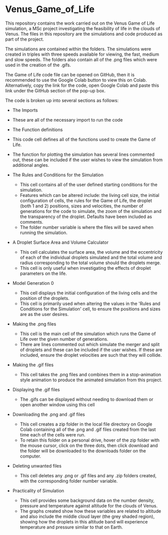 # Venus_Game_of_Life
This repository contains the work carried out on the Venus Game of Life simulation, a MSc project investigating the feasibility of life in the clouds of Venus. The files in this repository are the simulations and code produced as part of the project.

The simulations are contained within the folders. The simulations were created in triples with three speeds available for viewing, the fast, medium and slow speeds. The folders also contain all of the .png files which were used in the creation of the .gifs.

The Game of Life code file can be opened on GitHub, then it is recommended to use the Google Colab button to view this on Colab. Alternatively, copy the link for the code, open Google Colab and paste this link under the GitHub section of the pop-up box.

The code is broken up into several sections as follows:
- The Imports
 - These are all of the necessary import to run the code

- The Function definitions
 - This code cell defines all of the functions used to create the Game of Life.
 - The function for plotting the simulation has several lines commented out, these can be included if the user wishes to view the simulation from additional angles.

- The Rules and Conditions for the Simulation
  - This cell contains all of the user defined starting conditions for the simulation.
  - Features which can be altered include: the living cell size, the initial configuration of cells, the rules for the Game of Life, the droplet (both 1 and 2) positions, sizes and velocities, the number of generations for the code to simulate, the zoom of the simulation and the transparency of the droplet. Defaults have been included as comments.
  - The folder number variable is where the files will be saved when running the simulation.

- A Droplet Surface Area and Volume Calculator
  - This cell calculates the surface area, the volume and the eccentricity of each of the individual droplets simulated and the total volume and radius corresponding to the total volume should the droplets merge.
  - This cell is only useful when investigating the effects of droplet parameters on the life.

- Model Generation 0
  - This cell displays the initial configuration of the living cells and the position of the droplets.
  - This cell is primarily used when altering the values in the 'Rules and Conditions for the Simulation' cell, to ensure the positions and sizes are as the user desires.

- Making the .png files
  - This cell is the main cell of the simulation which runs the Game of Life over the given number of generations.
  - There are lines commented out which simulate the merger and split of droplets and these can be included if the user wishes. If these are included, ensure the droplet velocities are such that they will collide.

- Making the .gif files
  - This cell takes the .png files and combines them in a stop-animation style animation to produce the animated simulation from this project.

- Displaying the .gif files
  - The .gifs can be displayed without needing to download them or open another window using this cell

- Downloading the .png and .gif files
  - This cell creates a zip folder in the local file directory on Google Colab containing all of the .png and .gif files created from the last time each of the cells were run.
  - To retain this folder on a personal drive, hover of the zip folder with the mouse cursor, click on the three dots, then click download and the folder will be downloaded to the downloads folder on the computer.

- Deleting unwanted files
  - This cell deletes any .png or .gif files and any .zip folders created, with the corresponding folder number variable.
 
- Practicality of Simulation
  - This cell provides some background data on the number density, pressure and temperature against altitude for the clouds of Venus.
  - The graphs created show how these variables are related to altitude and also include the middle cloud layer (the grey shaded region), showing how the droplets in this altitude band will experience temperature and pressure similar to that on Earth.
